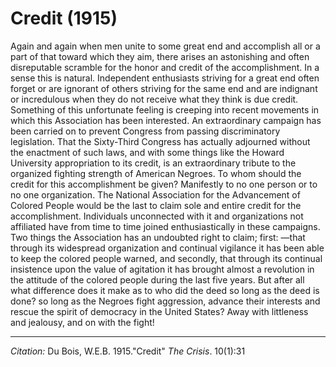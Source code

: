 # Credit (1915)

Again and again when men unite to some great end and accomplish all or a part of that toward which they aim, there arises an astonishing and often disreputable scramble for the honor and credit of the accomplishment. In a sense this is natural. Independent enthusiasts striving for a great end often forget or are ignorant of others striving for the same end and are indignant or incredulous when they do not receive what they think is due credit. Something of this unfortunate feeling is creeping into recent movements in which this Association has been interested. An extraordinary campaign has been carried on to prevent Congress from passing discriminatory legislation. That the Sixty-Third Congress has actually adjourned without the enactment of such laws, and with some things like the Howard University appropriation to its credit, is an extraordinary tribute to the organized fighting strength of American Negroes. To whom should the credit for this accomplishment be given? Manifestly to no one person or to no one organization. The National Association for the Advancement of Colored People would be the last to claim sole and entire credit for the accomplishment. Individuals unconnected with it and organizations not affiliated have from time to time joined enthusiastically in these campaigns. Two things the Association has an undoubted right to claim; first: —that through its widespread organization and continual vigilance it has been able to keep the colored people warned, and secondly, that through its continual insistence upon the value of agitation it has brought almost a revolution in the attitude of the colored people during the last five years. But after all what difference does it make as to who did the deed so long as the deed is done? so long as the Negroes fight aggression, advance their interests and rescue the spirit of democracy in the United States? Away with littleness and jealousy, and on with the fight!
______
*Citation:* Du Bois, W.E.B. 1915."Credit" *The Crisis*. 10(1):31
